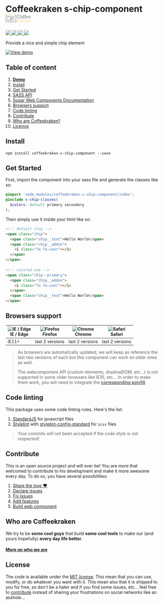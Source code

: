 # Coffeekraken s-chip-component <img src=".resources/coffeekraken-logo.jpg" height="25px" />

<p>
	<!-- <a href="https://travis-ci.org/coffeekraken/s-chip-component">
		<img src="https://img.shields.io/travis/coffeekraken/s-chip-component.svg?style=flat-square" />
	</a> -->
	<a href="https://www.npmjs.com/package/coffeekraken-s-chip-component">
		<img src="https://img.shields.io/npm/v/coffeekraken-s-chip-component.svg?style=flat-square" />
	</a>
	<a href="https://github.com/coffeekraken/s-chip-component/blob/master/LICENSE.txt">
		<img src="https://img.shields.io/npm/l/coffeekraken-s-chip-component.svg?style=flat-square" />
	</a>
	<!-- <a href="https://github.com/coffeekraken/s-chip-component">
		<img src="https://img.shields.io/npm/dt/coffeekraken-s-chip-component.svg?style=flat-square" />
	</a>
	<a href="https://github.com/coffeekraken/s-chip-component">
		<img src="https://img.shields.io/github/forks/coffeekraken/s-chip-component.svg?style=social&label=Fork&style=flat-square" />
	</a>
	<a href="https://github.com/coffeekraken/s-chip-component">
		<img src="https://img.shields.io/github/stars/coffeekraken/s-chip-component.svg?style=social&label=Star&style=flat-square" />
	</a> -->
	<a href="https://twitter.com/coffeekrakenio">
		<img src="https://img.shields.io/twitter/url/http/coffeekrakenio.svg?style=social&style=flat-square" />
	</a>
	<a href="http://coffeekraken.io">
		<img src="https://img.shields.io/twitter/url/http/shields.io.svg?style=flat-square&label=coffeekraken.io&colorB=f2bc2b&style=flat-square" />
	</a>
</p>

Provide a nice and simple chip element

[![View demo](http://components.coffeekraken.io/assets/img/view-demo.png)](http://components.coffeekraken.io/app/s-chip-component)

## Table of content

1. **[Demo](http://components.coffeekraken.io/app/s-chip-component)**
2. [Install](#readme-install)
3. [Get Started](#readme-get-started)
4. [SASS API](doc/sass)
5. [Sugar Web Components Documentation](https://github.com/coffeekraken/sugar/blob/master/doc/webcomponent.md)
6. [Browsers support](#readme-browsers-support)
7. [Code linting](#readme-code-linting)
8. [Contribute](#readme-contribute)
9. [Who are Coffeekraken?](#readme-who-are-coffeekraken)
10. [Licence](#readme-license)

<a name="readme-install"></a>
## Install

```
npm install coffeekraken-s-chip-component --save
```

<a name="readme-get-started"></a>
## Get Started

First, import the component into your sass file and generate the classes like so:

```scss
@import 'node_modules/coffeekraken-s-chip-component/index';
@include s-chip-classes(
  $colors: default primary secondary
);
```

Then simply use it inside your html like so:

```html
<!-- default chip -->
<span class="chip">
  <span class="chip__text">Hello World</span>
  <span class="chip__addon">
    <i class="fa fa-user"></i>
  </span>
</span>

<!-- colored one -->
<span class="chip--primary">
  <span class="chip__addon">
    <i class="fa fa-user"></i>
  </span>
  <span class="chip__text">Hello World</span>
</span>
```

<a id="readme-browsers-support"></a>
## Browsers support

| <img src="https://raw.githubusercontent.com/godban/browsers-support-badges/master/src/images/edge.png" alt="IE / Edge" width="16px" height="16px" /></br>IE / Edge | <img src="https://raw.githubusercontent.com/godban/browsers-support-badges/master/src/images/firefox.png" alt="Firefox" width="16px" height="16px" /></br>Firefox | <img src="https://raw.githubusercontent.com/godban/browsers-support-badges/master/src/images/chrome.png" alt="Chrome" width="16px" height="16px" /></br>Chrome | <img src="https://raw.githubusercontent.com/godban/browsers-support-badges/master/src/images/safari.png" alt="Safari" width="16px" height="16px" /></br>Safari |
| --------- | --------- | --------- | --------- |
| IE11+ | last 2 versions| last 2 versions| last 2 versions

> As browsers are automatically updated, we will keep as reference the last two versions of each but this component can work on older ones as well.

> The webcomponent API (custom elements, shadowDOM, etc...) is not supported in some older browsers like IE10, etc... In order to make them work, you will need to integrate the [corresponding polyfill](https://www.webcomponents.org/polyfills).

<a id="readme-code-linting"></a>
##  Code linting

This package uses some code linting rules. Here's the list:

1. [StandardJS](https://standardjs.com/) for javascript files
2. [Stylelint](https://github.com/stylelint/stylelint) with [stylelint-config-standard](https://github.com/stylelint/stylelint-config-standard) for `scss` files

> Your commits will not been accepted if the code style is not respected!

<a id="readme-contribute"></a>
## Contribute

This is an open source project and will ever be! You are more that welcomed to contribute to his development and make it more awesome every day.
To do so, you have several possibilities:

1. [Share the love ❤️](https://github.com/Coffeekraken/coffeekraken/blob/master/contribute.md#contribute-share-the-love)
2. [Declare issues](https://github.com/Coffeekraken/coffeekraken/blob/master/contribute.md#contribute-declare-issues)
3. [Fix issues](https://github.com/Coffeekraken/coffeekraken/blob/master/contribute.md#contribute-fix-issues)
4. [Add features](https://github.com/Coffeekraken/coffeekraken/blob/master/contribute.md#contribute-add-features)
5. [Build web component](https://github.com/Coffeekraken/coffeekraken/blob/master/contribute.md#contribute-build-web-component)

<a id="readme-who-are-coffeekraken"></a>
## Who are Coffeekraken

We try to be **some cool guys** that build **some cool tools** to make our (and yours hopefully) **every day life better**.  

#### [More on who we are](https://github.com/Coffeekraken/coffeekraken/blob/master/who-are-we.md)

<a id="readme-license"></a>
## License

The code is available under the [MIT license](LICENSE.txt). This mean that you can use, modify, or do whatever you want with it. This mean also that it is shipped to you for free, so don't be a hater and if you find some issues, etc... feel free to [contribute](https://github.com/Coffeekraken/coffeekraken/blob/master/contribute.md) instead of sharing your frustrations on social networks like an asshole...
